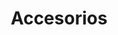 ---
title: Accesorios
type: reward
layout: wearables
url: /es/recompensas/accesorios
weight: 2
banner: /img/rewards/wearables_banner.png
description: Write description here about wearables
label: true
items:
  - image: img/rewards/tote_aborto.png
    design: Siete legales
    product: Tote Bag
    description: "Según World Abortion Laws, solo en 7 de 37 países de América y el Caribe el aborto es legal y despenalizado sin ninguna restricción. Estos son: Uruguay, Cuba, Estados Unidos (donde la mayoría de mujeres pueden abortar legalmente), Canadá, Puerto Rico, Guyana y Guyana Francesa."
    categories:
      - Género
      - Derechos Humanos
  - image: img/rewards/tote_lgbti.png
    design: 1025 manchas rojas
    product: Tote Bag
    description: "Desde enero de 2014 hasta diciembre de 2018 se registraron 1.025 asesinatos contra personas LGBTI en América Latina y el Caribe, según Colombia Diversa. Cada punto que conforma la mancha de sangre representa uno de estos asesinatos."
    categories:
      - Género
      - Derechos Humanos
  - image: img/rewards/tote_lideres.png
    design: 5XX Not Found
    product: Tote Bag
    description: "En Colombia han asesinado más de 500 líderes sociales desde enero de 2016. Esta violación sistemática de los derechos humanos silencia a quienes defienden el territorio, protegen el medioambiente, promueven los derechos de la comunidad LGBTI y denuncian la minería ilegal y el narcotráfico, entre otras causas. El Estado no actúa y la impunidad continúa."
    categories:
      - Derechos Humanos
  - image: img/rewards/tote_masacres.png
    design: Las tales bananeras
    product: Tote bag
    description: "Según el observatorio del Centro Nacional de Memoria Histórica, hubo 24.518 víctimas de masacres en Colombia desde 1958. Los puntos que componen el racimo de bananos representan a cada una estas víctimas."
    categories:
      - Derechos Humanos
  - image: img/rewards/tshirt_8m_v1.png
    design: 8M
    product: Camiseta
    description: "El 8 de marzo se celebran las luchas, las alianzas y las conquistas que han logrado las mujeres en el mundo. Con sus nombres, hacemos un homenaje a los triunfos de cientos de mujeres."
    categories:
      - Género
  - image: img/rewards/tshirt_8m_v2.png
    design: 8M 
    product: Camiseta
    description: "El 8 de marzo se celebran las luchas, las alianzas y las conquistas que han logrado las mujeres en el mundo. Con sus nombres, hacemos un homenaje a los triunfos de cientos de mujeres."
    categories:
      - Género
  - image: img/rewards/tshirt_8m_v3.png
    design: 8M 
    product: Camiseta
    description: "El 8 de marzo se celebran las luchas, las alianzas y las conquistas que han logrado las mujeres en el mundo. Con sus nombres, hacemos un homenaje a los triunfos de cientos de mujeres."
    categories:
      - Género
  - image: img/rewards/tshirt_8m_v4.png
    design: 8M 
    product: Camiseta
    description: "El 8 de marzo se celebran las luchas, las alianzas y las conquistas que han logrado las mujeres en el mundo. Con sus nombres, hacemos un homenaje a los triunfos de cientos de mujeres."
    categories:
      - Género
  - image: img/rewards/tshirt_aborto_v1.png
    design: Siete legales 
    product: Camiseta
    description: "Según World Abortion Laws, solo en 7 de 37 países de América y el Caribe el aborto es legal y despenalizado sin ninguna restricción. Estos son: Uruguay, Cuba, Estados Unidos (donde la mayoría de mujeres pueden abortar legalmente), Canadá, Puerto Rico, Guyana y Guyana Francesa."
    categories:
      - Género
      - Derechos Humanos
  - image: img/rewards/tshirt_aborto_v2.png
    design: Siete legales 
    product: Camiseta
    description: "Según World Abortion Laws, solo en 7 de 37 países de América y el Caribe el aborto es legal y despenalizado sin ninguna restricción. Estos son: Uruguay, Cuba, Estados Unidos (donde la mayoría de mujeres pueden abortar legalmente), Canadá, Puerto Rico, Guyana y Guyana Francesa."
    categories:
      - Género
      - Derechos Humanos
  - image: img/rewards/tshirt_lgbti.png
    design: 1025 manchas rojas 
    product: Camiseta
    description: "Desde enero de 2014 hasta diciembre de 2018 se registraron 1.025 asesinatos contra personas LGBTI en América Latina y el Caribe, según Colombia Diversa. Cada punto que conforma la mancha de sangre representa uno de estos asesinatos."
    categories:
      - Género
      - Derechos Humanos
  - image: img/rewards/tshirt_lideres_sociales_v1.png
    design: 5XX Not Found 
    product: Camiseta
    description: "En Colombia han asesinado más de 500 líderes sociales desde enero de 2016. Esta violación sistemática de los derechos humanos silencia a quienes defienden el territorio, protegen el medioambiente, promueven los derechos de la comunidad LGBTI y denuncian la minería ilegal y el narcotráfico, entre otras causas. El Estado no actúa y la impunidad continúa."
    categories:
      - Derechos Humanos
  - image: img/rewards/tshirt_lideres_sociales_v2.png
    design: 5XX Not Found 
    description: "En Colombia han asesinado más de 500 líderes sociales desde enero de 2016. Esta violación sistemática de los derechos humanos silencia a quienes defienden el territorio, protegen el medioambiente, promueven los derechos de la comunidad LGBTI y denuncian la minería ilegal y el narcotráfico, entre otras causas. El Estado no actúa y la impunidad continúa."
    product: Camiseta
    categories:
      - Derechos Humanos
  - image: img/rewards/tshirt_lideres_sociales_v3.png
    design: 5XX Not Found 
    product: Camiseta
    description: "En Colombia han asesinado más de 500 líderes sociales desde enero de 2016. Esta violación sistemática de los derechos humanos silencia a quienes defienden el territorio, protegen el medioambiente, promueven los derechos de la comunidad LGBTI y denuncian la minería ilegal y el narcotráfico, entre otras causas. El Estado no actúa y la impunidad continúa."
    categories:
      - Derechos Humanos
  - image: img/rewards/tshirt_lideres_sociales_v4.png
    design: 5XX Not Found 
    product: Camiseta
    description: "En Colombia han asesinado más de 500 líderes sociales desde enero de 2016. Esta violación sistemática de los derechos humanos silencia a quienes defienden el territorio, protegen el medioambiente, promueven los derechos de la comunidad LGBTI y denuncian la minería ilegal y el narcotráfico, entre otras causas. El Estado no actúa y la impunidad continúa."
    categories:
      - Derechos Humanos
  - image: img/rewards/tshirt_masacres_v1.png
    design: Las tales bananeras
    product: Camiseta
    description: "Según el observatorio del Centro Nacional de Memoria Histórica, hubo 24.518 víctimas de masacres en Colombia desde 1958. Los puntos que componen el racimo de bananos representan a cada una estas víctimas."
    categories:
      - Derechos Humanos
  - image: img/rewards/tshirt_masacres_v2.png
    design: Las tales bananeras
    product: Camiseta
    description: "Según el observatorio del Centro Nacional de Memoria Histórica, hubo 24.518 víctimas de masacres en Colombia desde 1958. Los puntos que componen el racimo de bananos representan a cada una estas víctimas."
    categories:
      - Derechos Humanos
  - image: img/rewards/tshirt_masacres_v3.png
    design: Las tales bananeras
    product: Camiseta
    description: "Según el observatorio del Centro Nacional de Memoria Histórica, hubo 24.518 víctimas de masacres en Colombia desde 1958. Los puntos que componen el racimo de bananos representan a cada una estas víctimas."
    categories:
      - Derechos Humanos
  - image: img/rewards/tshirt_masacres_v4.png
    design: Las tales bananeras
    product: Camiseta
    description: "Según el observatorio del Centro Nacional de Memoria Histórica, hubo 24.518 víctimas de masacres en Colombia desde 1958. Los puntos que componen el racimo de bananos representan a cada una estas víctimas."
    categories:
      - Derechos Humanos
  - image: img/rewards/tshirt_medio_ambiente_v1.png
    design: Ríos de petróleo
    product: Camiseta
    categories:
      - Medio Ambiente
  - image: img/rewards/tshirt_medio_ambiente_v2.png
    design: Ríos de petróleo
    product: Camiseta
    categories:
      - Medio Ambiente
  - image: img/rewards/tshirt_ninas_madre_v1.png
    design: Niñas madres
    product: Camiseta
    description: "Según el Ministerio de Salud en Colombia, 5,804 niñas menores de 15 años fueron madres en 2017. En contraste, tan solo 146 niñas accedieron al aborto legal."
    categories:
      - Derechos Humanos
      - Género
  - image: img/rewards/tshirt_ninas_madre_v2.png
    design: Niñas madres
    product: Camiseta
    description: "Según el Ministerio de Salud en Colombia, 5,804 niñas menores de 15 años fueron madres en 2017. En contraste, tan solo 146 niñas accedieron al aborto legal."
    categories:
      - Derechos Humanos
      - Género
  - image: img/rewards/tshirt_ninas_madre_v3.png
    design: Niñas madres
    product: Camiseta
    description: "Según el Ministerio de Salud en Colombia, 5,804 niñas menores de 15 años fueron madres en 2017. En contraste, tan solo 146 niñas accedieron al aborto legal."
    categories:
      - Derechos Humanos
      - Género
  - image: img/rewards/tshirt_ninas_madre_v4.png
    design: Niñas madres
    product: Camiseta
    description: "Según el Ministerio de Salud en Colombia, 5,804 niñas menores de 15 años fueron madres en 2017. En contraste, tan solo 146 niñas accedieron al aborto legal."
    categories:
      - Derechos Humanos
      - Género
---
